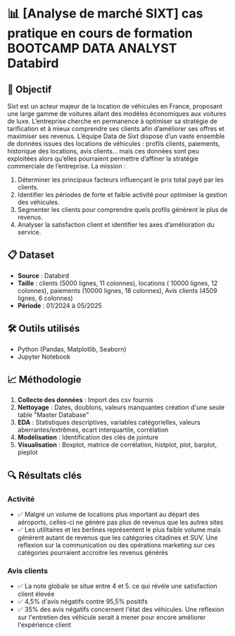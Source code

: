# 📊 [Analyse de marché SIXT] cas pratique en cours de formation BOOTCAMP DATA ANALYST Databird

## 🎯 Objectif
Sixt est un acteur majeur de la location de véhicules en France, proposant une
large gamme de voitures allant des modèles économiques aux voitures de luxe.
L’entreprise cherche en permanence à optimiser sa stratégie de tarification et à
mieux comprendre ses clients afin d’améliorer ses offres et maximiser ses
revenus.
L’équipe Data de Sixt dispose d’un vaste ensemble de données issues des
locations de véhicules : profils clients, paiements, historique des locations, avis
clients… mais ces données sont peu exploitées alors qu’elles pourraient permettre
d’affiner la stratégie commerciale de l’entreprise.
La mission :
1. Déterminer les principaux facteurs influençant le prix total payé par les
clients.
2. Identifier les périodes de forte et faible activité pour optimiser la gestion des
véhicules.
3. Segmenter les clients pour comprendre quels profils génèrent le plus de
revenus.
4. Analyser la satisfaction client et identifier les axes d’amélioration du service.

## 📋 Dataset
- **Source** : Databird
- **Taille** : clients (5000 lignes, 11 colonnes), locations ( 10000 lignes, 12 colonnes), paiements (10000 lignes, 18 colonnes), Avis clients (4509 lignes, 6 colonnes)
- **Période** : 01/2024 à 05/2025

## 🛠️ Outils utilisés
- Python (Pandas, Matplotlib, Seaborn)
- Jupyter Notebook

## 📈 Méthodologie
1. **Collecte des données** : Import des csv fournis
2. **Nettoyage** : Dates, doublons, valeurs manquantes création d'une seule table "Master Database"
3. **EDA** : Statistiques descriptives, variables catégorielles, valeurs aberrantes/extrêmes, ecart interquartile, corrélation
4. **Modélisation** : Identification des clés de jointure
5. **Visualisation** : Boxplot, matrice de corrélation, histplot, plot, barplot, pieplot

## 🔍 Résultats clés
### Activité
- ✅ Malgré un volume de locations plus important au départ des aéroports, celles-ci ne génère pas plus de revenus que les autres sites
- ✅ Les utilitaires et les berlines représentent le plus faible volume mais génèrent autant de revenus que les catégories citadines et SUV.
      Une reflexion sur la communication ou des opérations marketing sur ces catégories pourraient accroitre les revenus générés
### Avis clients
- ✅ La note globale se situe entre 4 et 5. ce qui révèle une satisfaction client élevée
- ✅ 4,5% d'avis négatifs contre 95,5% positifs
- ✅ 35% des avis négatifs concernent l'état des véhicules. Une reflexion sur l'entretien des véhicule serait à mener pour encore améliorer l'expérience client
